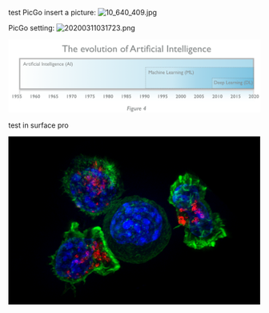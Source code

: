 test PicGo
insert a picture:
![10_640_409.jpg](http://blog.ligene.cn/imageBed/10_640_409.jpg)

PicGo setting:
![20200311031723.png](http://blog.ligene.cn/imageBed/20200311031723.png)


![AI-1.png](https://raw.githubusercontent.com/adong77/ligene/master/imageBed/AI-1.png)

test in surface pro

![cancer-celll-T-cella.png](https://raw.githubusercontent.com/adong77/LIGENE/master/imageBed/cancer-celll-T-cella.png)

